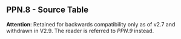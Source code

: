 ## PPN.8 - Source Table

**Attention**: Retained for backwards compatibility only as of v2.7 and withdrawn in V2.9. The reader is referred to _PPN.9_ instead.
